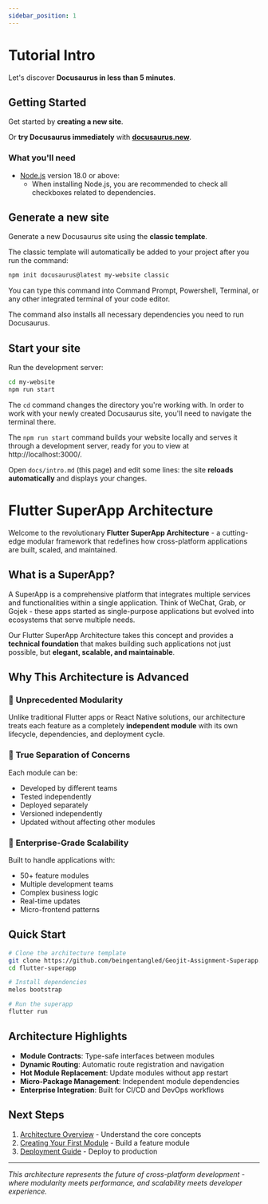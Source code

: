 ```yaml
---
sidebar_position: 1
---
```


# Tutorial Intro

Let's discover **Docusaurus in less than 5 minutes**.

## Getting Started

Get started by **creating a new site**.

Or **try Docusaurus immediately** with **[docusaurus.new](https://docusaurus.new)**.

### What you'll need

- [Node.js](https://nodejs.org/en/download/) version 18.0 or above:
  - When installing Node.js, you are recommended to check all checkboxes related to dependencies.

## Generate a new site

Generate a new Docusaurus site using the **classic template**.

The classic template will automatically be added to your project after you run the command:

```bash
npm init docusaurus@latest my-website classic
```

You can type this command into Command Prompt, Powershell, Terminal, or any other integrated terminal of your code editor.

The command also installs all necessary dependencies you need to run Docusaurus.

## Start your site

Run the development server:

```bash
cd my-website
npm run start
```

The `cd` command changes the directory you're working with. In order to work with your newly created Docusaurus site, you'll need to navigate the terminal there.

The `npm run start` command builds your website locally and serves it through a development server, ready for you to view at http://localhost:3000/.

Open `docs/intro.md` (this page) and edit some lines: the site **reloads automatically** and displays your changes.

# Flutter SuperApp Architecture

Welcome to the revolutionary **Flutter SuperApp Architecture** - a cutting-edge modular framework that redefines how cross-platform applications are built, scaled, and maintained.

## What is a SuperApp?

A SuperApp is a comprehensive platform that integrates multiple services and functionalities within a single application. Think of WeChat, Grab, or Gojek - these apps started as single-purpose applications but evolved into ecosystems that serve multiple needs.

Our Flutter SuperApp Architecture takes this concept and provides a **technical foundation** that makes building such applications not just possible, but **elegant, scalable, and maintainable**.

## Why This Architecture is Advanced

### 🚀 **Unprecedented Modularity**
Unlike traditional Flutter apps or React Native solutions, our architecture treats each feature as a completely **independent module** with its own lifecycle, dependencies, and deployment cycle.

### 🔧 **True Separation of Concerns**
Each module can be:
- Developed by different teams
- Tested independently
- Deployed separately
- Versioned independently
- Updated without affecting other modules

### 🎯 **Enterprise-Grade Scalability**
Built to handle applications with:
- 50+ feature modules
- Multiple development teams
- Complex business logic
- Real-time updates
- Micro-frontend patterns

## Quick Start

```bash
# Clone the architecture template
git clone https://github.com/beingentangled/Geojit-Assignment-Superapp.git
cd flutter-superapp

# Install dependencies
melos bootstrap

# Run the superapp
flutter run
```

## Architecture Highlights

- **Module Contracts**: Type-safe interfaces between modules
- **Dynamic Routing**: Automatic route registration and navigation
- **Hot Module Replacement**: Update modules without app restart
- **Micro-Package Management**: Independent module dependencies
- **Enterprise Integration**: Built for CI/CD and DevOps workflows

## Next Steps

1. [Architecture Overview](./architecture/overview.md) - Understand the core concepts
2. [Creating Your First Module](./modules/creating-modules.md) - Build a feature module
3. [Deployment Guide](./deployment/firebase.md) - Deploy to production

---

*This architecture represents the future of cross-platform development - where modularity meets performance, and scalability meets developer experience.*
